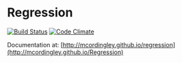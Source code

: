 Regression
==========

[![Build Status](https://api.travis-ci.org/repositories/mcordingley/Regression.svg)](https://travis-ci.org/mcordingley/Regression) [![Code Climate](https://codeclimate.com/github/mcordingley/Regression/badges/gpa.svg)](https://codeclimate.com/github/mcordingley/Regression)

Documentation at: [http://mcordingley.github.io/regression](http://mcordingley.github.io/Regression)